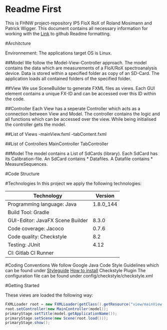 
Readme First
============
This is FHNW project-repository IP5 FloX RoX of Roland Mosimann and Patrick Wigger. This document contains all necessary information for working with the 
[Link](https://github.com/adam-p/markdown-here/wiki/Markdown-Cheatsheet) to github Readme formatting.

#Architcture



Environnement: The applications target OS is Linux. 

##Model
We follow the Model-View-Controller approach. The model contains the data which are measurements of a FloX/RoX spectroanalysis device.
Data is stored within a specified folder as copy of an SD-Card. The application loads all contained folders of the specified folder.

##View
We use SceneBuilder to generate FXML files as views. Each GUI element contains a unique FX-ID and can be accessed over this ID within the code.

##Controller
Each View has a seperate Controller which acts as a connection between View and Model. The controller contains the logic and all functions which can be accessed over the view. While being initialised the controller gets the model. 


##List of Views
-mainView.fxml
-tabContent.fxml


##List of Controllers
MainController
TabController

##Model
The model contains a List of SdCards (library). Each SdCard has its Calibration-file.
An SdCard contains * Datafiles. A Datafile contains * MeasureSequences. 


#Code Structure



#Technologies
In this project we apply the following technologies:


| Technology                       | Version   |
|----------------------------------|-----------|
| Programming language: Java       | 1.8.0_144 |
| Build Tool: Gradle               |           |
| GUI-Editor: JavaFX Scene Builder | 8.3.0     |
| Code coverage: Jacoco            | 0.7.6     |
| Code quality: Checkstyle         | 8.2       |
| Testing: JUnit                   | 4.12      |
| CI: Gitlab CI Runner             |           |



#Coding Conventions
We follow Google Java Code Style Guidelines which can be found under [Styleguide](https://google.github.io/styleguide/javaguide.html)
[How to install](https://medium.com/@jayanga/how-to-configure-checkstyle-and-findbugs-plugins-to-intellij-idea-for-wso2-products-c5f4bbe9673a)
 Checkstyle Plugin 
The configuration file can be found under config/checkstyle/checkstyle.xml



#Getting Started

These views are loaded the following way:
```java
FXMLLoader root = new FXMLLoader(getClass().getResource("view/mainView.fxml"));
root.setController(new MainController(model));
primaryStage.setTitle(model.getApplicationName());
primaryStage.setScene(new Scene(root.load()));
primaryStage.show();
```
